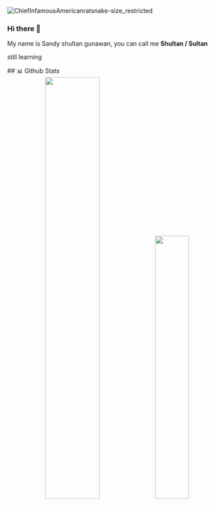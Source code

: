 ![ChiefInfamousAmericanratsnake-size_restricted](https://github.com/anonym2800/anonym2800/assets/85015643/b612ac40-0a2f-4f7a-b24e-dfd7102544c3)
### Hi there 👋
 <p> My name is Sandy shultan gunawan, you can call me <b>Shultan / Sultan</b> </p>
 <p> still learning </p>
## 📊 Github Stats
<div align="center">
  <img width="50%" src="https://github-readme-stats.vercel.app/api?username=anonym2800"/>
  <img width="39.5%" src="https://github-readme-stats.vercel.app/api/top-langs/?username=anonym2800&layout=compact" />
 </div>
